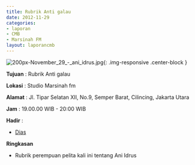 ```yaml
---
title: Rubrik Anti galau
date: 2012-11-29
categories:
- laporan
- CMB
- Marsinah FM
layout: laporancmb
---
```


![200px-November_29_-_ani_idrus.jpg](/uploads/200px-November_29_-_ani_idrus.jpg){: .img-responsive .center-block }


**Tujuan** : Rubrik Anti galau 

**Lokasi** : Studio Marsinah fm 

**Alamat** : Jl. Tipar Selatan XII, No.9, Semper Barat, Cilincing, Jakarta Utara 

**Jam** : 19.00.00 WIB - 20:00 WIB 

**Hadir** :
* [Dias](http://wiki.ciptamedia.org/wiki/Dias)

**Ringkasan**  
* Rubrik perempuan pelita kali ini tentang Ani Idrus
